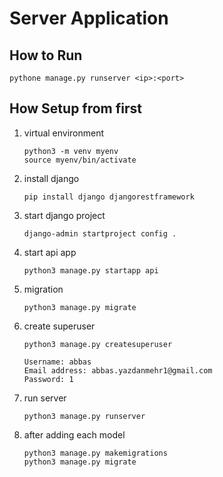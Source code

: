 # Server Application

## How to Run

```shell
pythone manage.py runserver <ip>:<port>
```

## How Setup from first

1. virtual environment

    ```shell
    python3 -m venv myenv
    source myenv/bin/activate
    ```

2. install django

    ```shell
    pip install django djangorestframework
    ```

3. start django project

    ```shell
    django-admin startproject config . 
    ```

4. start api app

    ```shell
    python3 manage.py startapp api 
    ```

5. migration

    ```shell
    python3 manage.py migrate
    ```

6. create superuser

    ```shell
    python3 manage.py createsuperuser

    Username: abbas
    Email address: abbas.yazdanmehr1@gmail.com
    Password: 1
    ```

7. run server

    ```shell
    python3 manage.py runserver
    ```

8. after adding each model

    ```shell
    python3 manage.py makemigrations
    python3 manage.py migrate
    ```
